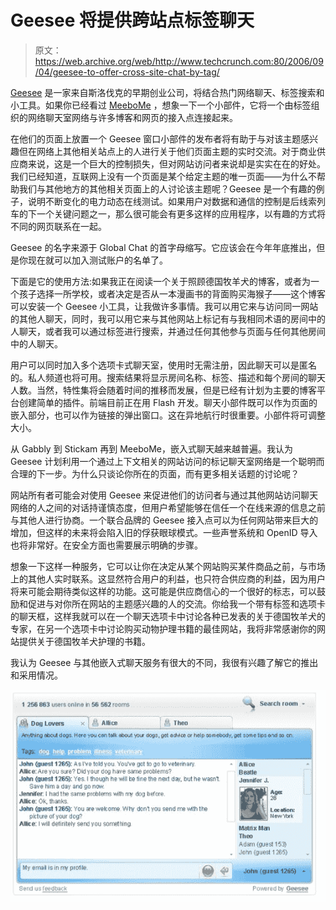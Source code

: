 # Geesee 将提供跨站点标签聊天

> 原文：<https://web.archive.org/web/http://www.techcrunch.com:80/2006/09/04/geesee-to-offer-cross-site-chat-by-tag/>

 [](https://web.archive.org/web/20180208013109/http://www.geesee.com/) [Geesee](https://web.archive.org/web/20180208013109/http://www.geesee.com/) 是一家来自斯洛伐克的早期创业公司，将结合热门网络聊天、标签搜索和小工具。如果你已经看过 [MeeboMe](https://web.archive.org/web/20180208013109/http://www.techcrunch.com/2006/08/02/meebo-launches-meebome/) ，想象一下一个小部件，它将一个由标签组织的网络聊天室网络与许多博客和网页的接入点连接起来。

在他们的页面上放置一个 Geesee 窗口小部件的发布者将有助于与对该主题感兴趣但在网络上其他相关站点上的人进行关于他们页面主题的实时交流。对于商业供应商来说，这是一个巨大的控制损失，但对网站访问者来说却是实实在在的好处。我们已经知道，互联网上没有一个页面是某个给定主题的唯一页面——为什么不帮助我们与其他地方的其他相关页面上的人讨论该主题呢？Geesee 是一个有趣的例子，说明不断变化的电力动态在线测试。如果用户对数据和通信的控制是后线索列车的下一个关键问题之一，那么很可能会有更多这样的应用程序，以有趣的方式将不同的网页联系在一起。

Geesee 的名字来源于 Global Chat 的首字母缩写。它应该会在今年年底推出，但是你现在就可以加入测试账户的名单了。

下面是它的使用方法:如果我正在阅读一个关于照顾德国牧羊犬的博客，或者为一个孩子选择一所学校，或者决定是否从一本漫画书的背面购买海猴子——这个博客可以安装一个 Geesee 小工具，让我做许多事情。我可以用它来与访问同一网站的其他人聊天，同时，我可以用它来与其他网站上标记有与我相同术语的房间中的人聊天，或者我可以通过标签进行搜索，并通过任何其他参与页面与任何其他房间中的人聊天。

用户可以同时加入多个选项卡式聊天室，使用时无需注册，因此聊天可以是匿名的。私人频道也将可用。搜索结果将显示房间名称、标签、描述和每个房间的聊天人数。当然，特性集将会随着时间的推移而发展，但是已经有计划为主要的博客平台创建简单的插件。前端目前正在用 Flash 开发。聊天小部件既可以作为页面的嵌入部分，也可以作为链接的弹出窗口。这在异地航行时很重要。小部件将可调整大小。

从 Gabbly 到 Stickam 再到 MeeboMe，嵌入式聊天越来越普遍。我认为 Geesee 计划利用一个通过上下文相关的网站访问的标记聊天室网络是一个聪明而合理的下一步。为什么只谈论你所在的页面，而有更多相关话题的讨论呢？

网站所有者可能会对使用 Geesee 来促进他们的访问者与通过其他网站访问聊天网络的人之间的对话持谨慎态度，但用户希望能够在信任一个在线来源的信息之前与其他人进行协商。一个联合品牌的 Geesee 接入点可以为任何网站带来巨大的增加，但这样的未来将会陷入旧的俘获眼球模式。一些声誉系统和 OpenID 导入也将非常好。在安全方面也需要展示明确的步骤。

想象一下这样一种服务，它可以让你在决定从某个网站购买某件商品之前，与市场上的其他人实时联系。这显然符合用户的利益，也只符合供应商的利益，因为用户将来可能会期待类似这样的功能。这可能是供应商信心的一个很好的标志，可以鼓励和促进与对你所在网站的主题感兴趣的人的交流。你给我一个带有标签和选项卡的聊天框，这样我就可以在一个聊天选项卡中讨论各种已发表的关于德国牧羊犬的专家，在另一个选项卡中讨论购买动物护理书籍的最佳网站，我将非常感谢你的网站提供关于德国牧羊犬护理的书籍。

我认为 Geesee 与其他嵌入式聊天服务有很大的不同，我很有兴趣了解它的推出和采用情况。

![](img/5864a49a08c12ceb961ef33a1b55b696.png)